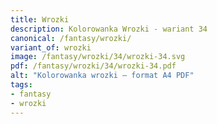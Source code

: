 ```yaml
---
title: Wrozki
description: Kolorowanka Wrozki - wariant 34
canonical: /fantasy/wrozki/
variant_of: wrozki
image: /fantasy/wrozki/34/wrozki-34.svg
pdf: /fantasy/wrozki/34/wrozki-34.pdf
alt: "Kolorowanka wrozki – format A4 PDF"
tags:
- fantasy
- wrozki
---
```

